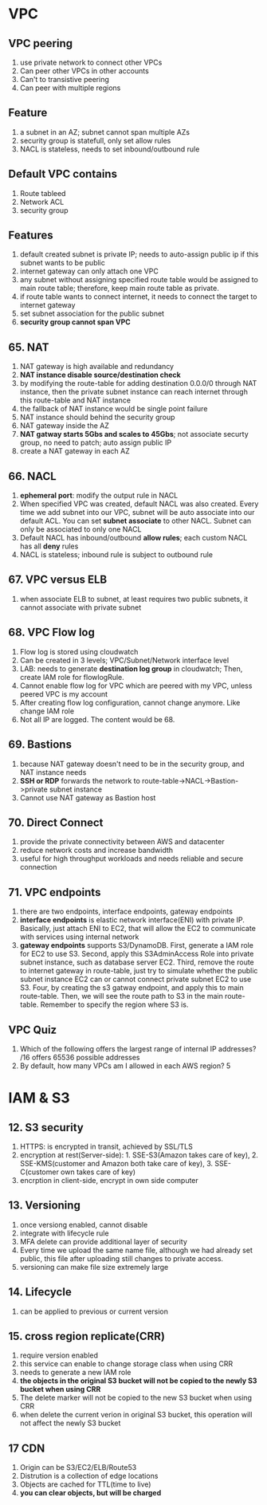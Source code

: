 # VPC
## VPC peering
1. use private network to connect other VPCs
2. Can peer other VPCs in other accounts
3. Can't to transistive peering
4. Can peer with multiple regions
## Feature
1. a subnet in an AZ; subnet cannot span multiple AZs
2. security group is statefull, only set allow rules
3. NACL is stateless, needs to set inbound/outbound rule
## Default VPC contains
1. Route tableed
2. Network ACL
3. security group
## Features
1. default created subnet is private IP; needs to auto-assign public ip if this subnet wants to be public
2. internet gateway can only attach one VPC
3. any subnet without assigning specified route table would be assigned to main route table; therefore, keep main route table as private.
4. if route table wants to connect internet, it needs to connect the target to internet gateway
5. set subnet association for the public subnet
6. <b>security group cannot span VPC </b>
## 65. NAT
1. NAT gateway is high available and redundancy
2. <b>NAT instance disable source/destination check</b>
3. by modifying the route-table for adding destination 0.0.0/0 through NAT instance, then the private subnet instance can reach internet through this route-table and NAT instance
4. the fallback of NAT instance would be single point failure
5. NAT instance should behind the security group
6. NAT gateway inside the AZ
7. <b>NAT gatway starts 5Gbs and scales to 45Gbs</b>; not associate securty group, no need to patch; auto assign public IP
8. create a NAT gateway in each AZ
## 66. NACL
1. <b>ephemeral port</b>: modify the output rule in NACL
2. When specified VPC was created, default NACL was also created. Every time we add subnet into our VPC, subnet will be auto associate into our default ACL. You can set <b>subnet associate</b> to other NACL. Subnet can only be associated to only one NACL
3. Default NACL has inbound/outbound <b>allow rules</b>; each custom NACL has all <b>deny</b> rules
4. NACL is stateless; inbound rule is subject to outbound rule
## 67. VPC versus ELB
1. when associate ELB to subnet, at least requires two public subnets, it cannot associate with private subnet
## 68. VPC Flow log
1. Flow log is stored using cloudwatch 
2. Can be created in 3 levels; VPC/Subnet/Network interface level
3. LAB: needs to generate <b>destination log group</b> in cloudwatch; Then, create IAM role for flowlogRule.
4. Cannot enable flow log for VPC which are peered with my VPC, unless peered VPC is my account
5. After creating flow log configuration, cannot change anymore. Like change IAM role
6. Not all IP are logged. The content would be 68.
## 69. Bastions
1. because NAT gateway doesn't need to be in the security group, and NAT instance needs
2. <b>SSH or RDP</b> forwards the network to route-table->NACL->Bastion->private subnet instance
3. Cannot use NAT gateway as Bastion host
## 70. Direct Connect
1. provide the private connectivity between AWS and datacenter
2. reduce network costs and increase bandwidth
3. useful for high throughput workloads and needs reliable and secure connection
## 71. VPC endpoints
1. there are two endpoints, interface endpoints, gateway endpoints
2. <b>interface endpoints</b> is elastic network interface(ENI) with private IP. Basically, just attach ENI to EC2, that will allow the EC2 to communicate with services using internal network
3. <b>gateway endpoints</b> supports S3/DynamoDB. First, generate a IAM role for EC2 to use S3. Second, apply this S3AdminAccess Role into private subnet instance, such as database server EC2. Third, remove the route to internet gateway in route-table, just try to simulate whether the public subnet instance EC2 can or cannot connect private subnet EC2 to use S3. Four, by creating the s3 gatway endpoint, and apply this to main route-table. Then, we will see the route path to S3 in the main route-table. Remember to specify the region where S3 is. 
## VPC Quiz
1. Which of the following offers the largest range of internal IP addresses? /16 offers 65536 possible addresses
2. By default, how many VPCs am I allowed in each AWS region? 5

# IAM & S3
## 12. S3 security
1. HTTPS: is encrypted in transit, achieved by SSL/TLS
2. encryption at rest(Server-side): 1. SSE-S3(Amazon takes care of key), 2. SSE-KMS(customer and Amazon both take care of key), 3. SSE-C(customer own takes care of key)
3. encrption in client-side, encrypt in own side computer
## 13. Versioning
1. once versiong enabled, cannot disable
2. integrate with lifecycle rule
3. MFA delete can provide additional layer of security
4. Every time we upload the same name file, although we had already set public, this file after uploading still changes to private access.
5. versioning can make file size extremely large
## 14. Lifecycle
1. can be applied to previous or current version
## 15. cross region replicate(CRR)
1. require version enabled
2. this service can enable to change storage class when using CRR
3. needs to generate a new IAM role
4. <b> the objects in the original S3 bucket will not be copied to the newly S3 bucket when using CRR</b>
5. The delete marker will not be copied to the new S3 bucket when using CRR
6. when delete the current verion in original S3 bucket, this operation will not affect the newly S3 bucket
## 17 CDN
1. Origin can be S3/EC2/ELB/Route53
2. Distrution is a collection of edge locations
3. Objects are cached for TTL(time to live)
4. <b> you can clear objects, but will be charged</b>
